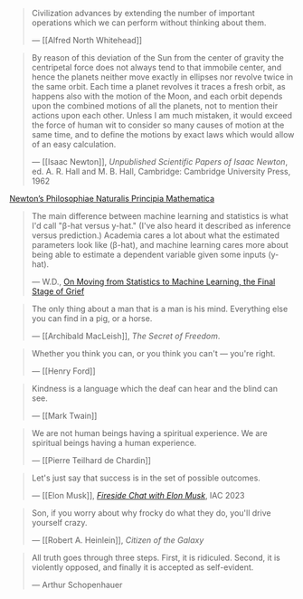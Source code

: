 > Civilization advances by extending the number of important operations which we can perform without thinking about them.
>
> — [[Alfred North Whitehead]]

> By reason of this deviation of the Sun from the center of gravity the centripetal force does not always tend to that immobile center, and hence the planets neither move exactly in ellipses nor revolve twice in the same orbit. Each time a planet revolves it traces a fresh orbit, as happens also with the motion of the Moon, and each orbit depends upon the combined motions of all the planets, not to mention their actions upon each other. Unless I am much mistaken, it would exceed the force of human wit to consider so many causes of motion at the same time, and to define the motions by exact laws which would allow of an easy calculation.
>
> — [[Isaac Newton]], _Unpublished Scientific Papers of Isaac Newton_, ed. A. R. Hall and M. B. Hall, Cambridge: Cambridge University Press, 1962

[Newton’s Philosophiae Naturalis Principia Mathematica](https://plato.stanford.edu/entries/newton-principia/)

> The main difference between machine learning and statistics is what I'd call "β-hat versus y-hat." (I've also heard it described as inference versus prediction.) Academia cares a lot about what the estimated parameters look like (β-hat), and machine learning cares more about being able to estimate a dependent variable given some inputs (y-hat).
>
> — W.D., [On Moving from Statistics to Machine Learning, the Final Stage of Grief](https://ryxcommar.com/2019/07/14/on-moving-from-statistics-to-machine-learning-the-final-stage-of-grief/)

> The only thing about a man that is a man is his mind. Everything else you can find in a pig, or a horse.
>
> — [[Archibald MacLeish]], _The Secret of Freedom_.

> Whether you think you can, or you think you can't — you're right.
>
> — [[Henry Ford]]

> Kindness is a language which the deaf can hear and the blind can see.
>
> ― [[Mark Twain]]

> We are not human beings having a spiritual experience.
> We are spiritual beings having a human experience.
>
> — [[Pierre Teilhard de Chardin]]

> Let's just say that success is in the set of possible outcomes.
>
> — [[Elon Musk]], _[Fireside Chat with Elon Musk](https://twitter.com/Iac2023/status/1709925296194126134)_, IAC 2023

> Son, if you worry about why frocky do what they do, you'll drive yourself crazy.
>
> — [[Robert A. Heinlein]], _Citizen of the Galaxy_

> All truth goes through three steps. First, it is ridiculed. Second, it is violently opposed, and finally it is accepted as self-evident.
>
> — Arthur Schopenhauer

